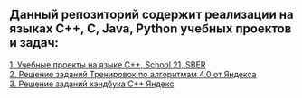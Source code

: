 ## Данный репозиторий содержит реализации на языках C++, C, Java, Python учебных проектов и задач:

[1. Учебные проекты на языке C++, School 21, SBER](./S21_CPP_projects/README.md)  
[2. Решение заданий Тренировок по алгоритмам 4.0 от Яндекса](./Yandex_algorithms_4.0/README.md)  
[3. Решение заданий хэндбука C++ Яндекс](./Yandex_CPP_Handbook/README.md)  
